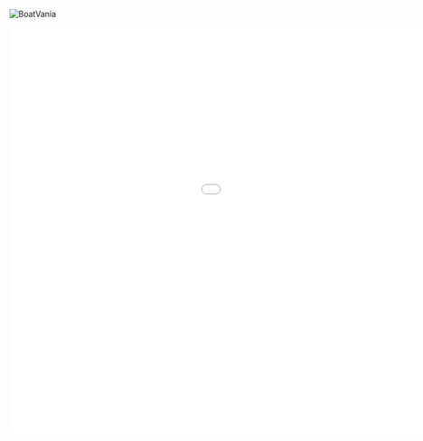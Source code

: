 
![BoatVania](https://github.com/infofield/GameWebgl/assets/18258043/0e87ef81-750a-4ba9-bc46-e2e27a634bc8)
<iframe id="" src="[https://github.com/infofield/GameWebgl/tree/main/](https://github.com/infofield/GameWebgl/assets/18258043/0e87ef81-750a-4ba9-bc46-e2e27a634bc8)" name="" width="1280" height="720" frameborder="0" marginheight="0" scrolling="no"></iframe>
